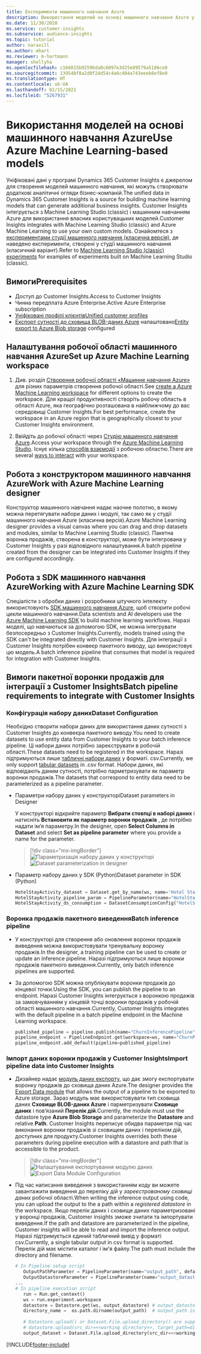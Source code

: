 ```yaml
---
title: Експерименти машинного навчання Azure
description: Використання моделей на основі машинного навчання Azure у Dynamics 365 Customer Insights.
ms.date: 11/30/2020
ms.service: customer-insights
ms.subservice: audience-insights
ms.topic: tutorial
author: naravill
ms.author: mhart
ms.reviewer: m-hartmann
manager: shellyha
ms.openlocfilehash: c166015b92596da0c6097e3d25e89579a5186ce0
ms.sourcegitcommit: 139548f8a2d0f24d54c4a6c404a743eeeb8ef8e0
ms.translationtype: HT
ms.contentlocale: uk-UA
ms.lasthandoff: 02/15/2021
ms.locfileid: "5267931"
---
```

# <a name="use-azure-machine-learning-based-models"></a><span data-ttu-id="8d32c-103">Використання моделей на основі машинного навчання Azure</span><span class="sxs-lookup"><span data-stu-id="8d32c-103">Use Azure Machine Learning-based models</span></span>

<span data-ttu-id="8d32c-104">Уніфіковані дані у програмі Dynamics 365 Customer Insights є джерелом для створення моделей машинного навчання, які можуть створювати додаткові аналітичні огляди бізнес-компаній.</span><span class="sxs-lookup"><span data-stu-id="8d32c-104">The unified data in Dynamics 365 Customer Insights is a source for building machine learning models that can generate additional business insights.</span></span> <span data-ttu-id="8d32c-105">Customer Insights інтегрується з Machine Learning Studio (classic) і машинним навчанням Azure для використання власних користувацьких моделей.</span><span class="sxs-lookup"><span data-stu-id="8d32c-105">Customer Insights integrates with Machine Learning Studio (classic) and Azure Machine Learning to use your own custom models.</span></span> <span data-ttu-id="8d32c-106">Ознайомтеся з [експериментами студії машинного навчання (класична версія)](machine-learning-studio-experiments.md), де наведено експерименти, створені у студії машинного навчання (класичний варіант).</span><span class="sxs-lookup"><span data-stu-id="8d32c-106">Refer to [Machine Learning Studio (classic) experiments](machine-learning-studio-experiments.md) for examples of experiments built on Machine Learning Studio (classic).</span></span> 

## <a name="prerequisites"></a><span data-ttu-id="8d32c-107">Вимоги</span><span class="sxs-lookup"><span data-stu-id="8d32c-107">Prerequisites</span></span>

- <span data-ttu-id="8d32c-108">Доступ до Customer Insights.</span><span class="sxs-lookup"><span data-stu-id="8d32c-108">Access to Customer Insights</span></span>
- <span data-ttu-id="8d32c-109">Чинна передплата Azure Enterprise.</span><span class="sxs-lookup"><span data-stu-id="8d32c-109">Active Azure Enterprise subscription</span></span>
- [<span data-ttu-id="8d32c-110">Уніфіковані профілі клієнтів</span><span class="sxs-lookup"><span data-stu-id="8d32c-110">Unified customer profiles</span></span>](data-unification.md)
- <span data-ttu-id="8d32c-111">[Експорт сутності до сховища BLOB-даних Azure](export-azure-blob-storage.md) налаштовано</span><span class="sxs-lookup"><span data-stu-id="8d32c-111">[Entity export to Azure Blob storage](export-azure-blob-storage.md) configured</span></span>

## <a name="set-up-azure-machine-learning-workspace"></a><span data-ttu-id="8d32c-112">Налаштування робочої області машинного навчання Azure</span><span class="sxs-lookup"><span data-stu-id="8d32c-112">Set up Azure Machine Learning workspace</span></span>

1. <span data-ttu-id="8d32c-113">Див. розділ [Створення робочої області «Машинне навчання Azure»](https://docs.microsoft.com/azure/machine-learning/concept-workspace#-create-a-workspace) для різних параметрів створення робочої області.</span><span class="sxs-lookup"><span data-stu-id="8d32c-113">See [create a Azure Machine Learning workspace](https://docs.microsoft.com/azure/machine-learning/concept-workspace#-create-a-workspace) for different options to create the workspace.</span></span> <span data-ttu-id="8d32c-114">Для кращої продуктивності створіть робочу область в області Azure, яка географічно розташована в найближчому до вас середовищі Customer Insights.</span><span class="sxs-lookup"><span data-stu-id="8d32c-114">For best performance, create the workspace in an Azure region that is geographically closest to your Customer Insights environment.</span></span>

1. <span data-ttu-id="8d32c-115">Ввійдіть до робочої області через [Студію машинного навчання Azure](https://ml.azure.com/).</span><span class="sxs-lookup"><span data-stu-id="8d32c-115">Access your workspace through the [Azure Machine Learning Studio](https://ml.azure.com/).</span></span> <span data-ttu-id="8d32c-116">Існує кілька [способів взаємодії](https://docs.microsoft.com/azure/machine-learning/concept-workspace#tools-for-workspace-interaction) з робочою областю.</span><span class="sxs-lookup"><span data-stu-id="8d32c-116">There are several [ways to interact](https://docs.microsoft.com/azure/machine-learning/concept-workspace#tools-for-workspace-interaction) with your workspace.</span></span>

## <a name="work-with-azure-machine-learning-designer"></a><span data-ttu-id="8d32c-117">Робота з конструктором машинного навчання Azure</span><span class="sxs-lookup"><span data-stu-id="8d32c-117">Work with Azure Machine Learning designer</span></span>

<span data-ttu-id="8d32c-118">Конструктор машинного навчання надає наочне полотно, в якому можна перетягувати набори даних і модулі, так само як у студії машинного навчання Azure (класична версія).</span><span class="sxs-lookup"><span data-stu-id="8d32c-118">Azure Machine Learning designer provides a visual canvas where you can drag and drop datasets and modules, similar to Machine Learning Studio (classic).</span></span> <span data-ttu-id="8d32c-119">Пакетна воронка продажів, створена в конструкторі, може бути інтегрована у Customer Insights у разі відповідного налаштування.</span><span class="sxs-lookup"><span data-stu-id="8d32c-119">A batch pipeline created from the designer can be integrated into Customer Insights if they are configured accordingly.</span></span> 
   
## <a name="working-with-azure-machine-learning-sdk"></a><span data-ttu-id="8d32c-120">Робота з SDK машинного навчання Azure</span><span class="sxs-lookup"><span data-stu-id="8d32c-120">Working with Azure Machine Learning SDK</span></span>

<span data-ttu-id="8d32c-121">Спеціалісти з обробки даних і розробники штучного інтелекту використовують [SDK машинного навчання Azure](https://docs.microsoft.com/python/api/overview/azure/ml/?view=azure-ml-py&preserve-view=true), щоб створити робочі цикли машинного навчання.</span><span class="sxs-lookup"><span data-stu-id="8d32c-121">Data scientists and AI developers use the [Azure Machine Learning SDK](https://docs.microsoft.com/python/api/overview/azure/ml/?view=azure-ml-py&preserve-view=true) to build machine learning workflows.</span></span> <span data-ttu-id="8d32c-122">Наразі моделі, що навчаються за допомогою SDK, не можна інтегрувати безпосередньо з Customer Insights.</span><span class="sxs-lookup"><span data-stu-id="8d32c-122">Currently, models trained using the SDK can't be integrated directly with Customer Insights.</span></span> <span data-ttu-id="8d32c-123">Для інтеграції з Customer Insights потрібен конвеєр пакетного виводу, що використовує цю модель.</span><span class="sxs-lookup"><span data-stu-id="8d32c-123">A batch inference pipeline that consumes that model is required for integration with Customer Insights.</span></span>

## <a name="batch-pipeline-requirements-to-integrate-with-customer-insights"></a><span data-ttu-id="8d32c-124">Вимоги пакетної воронки продажів для інтеграції з Customer Insights</span><span class="sxs-lookup"><span data-stu-id="8d32c-124">Batch pipeline requirements to integrate with Customer Insights</span></span>

### <a name="dataset-configuration"></a><span data-ttu-id="8d32c-125">Конфігурація набору даних</span><span class="sxs-lookup"><span data-stu-id="8d32c-125">Dataset Configuration</span></span>

<span data-ttu-id="8d32c-126">Необхідно створити набори даних для використання даних сутності з Customer Insights до конвеєра пакетного виводу.</span><span class="sxs-lookup"><span data-stu-id="8d32c-126">You need to create datasets to use entity data from Customer Insights to your batch inference pipeline.</span></span> <span data-ttu-id="8d32c-127">Ці набори даних потрібно зареєструвати в робочій області.</span><span class="sxs-lookup"><span data-stu-id="8d32c-127">These datasets need to be registered in the workspace.</span></span> <span data-ttu-id="8d32c-128">Наразі підтримуються лише [табличні набори даних](https://docs.microsoft.com/azure/machine-learning/how-to-create-register-datasets#tabulardataset) у форматі. csv.</span><span class="sxs-lookup"><span data-stu-id="8d32c-128">Currently, we only support [tabular datasets](https://docs.microsoft.com/azure/machine-learning/how-to-create-register-datasets#tabulardataset) in .csv format.</span></span> <span data-ttu-id="8d32c-129">Набори даних, які відповідають даним сутності, потрібно парметризувати як параметр воронки продажів.</span><span class="sxs-lookup"><span data-stu-id="8d32c-129">The datasets that correspond to entity data need to be parameterized as a pipeline parameter.</span></span>
   
* <span data-ttu-id="8d32c-130">Параметри набору даних у конструкторі</span><span class="sxs-lookup"><span data-stu-id="8d32c-130">Dataset parameters in Designer</span></span>
   
     <span data-ttu-id="8d32c-131">У конструкторі відкрийте параметр **Вибрати стовпці в наборі даних** і натисніть **Встановити як параметр воронки продажів** , де потрібно надати ім’я параметру.</span><span class="sxs-lookup"><span data-stu-id="8d32c-131">In the designer, open **Select Columns in Dataset** and select **Set as pipeline parameter** where you provide a name for the parameter.</span></span>

     > [!div class="mx-imgBorder"]
     > <span data-ttu-id="8d32c-132">![Параметризація набору даних у конструкторі](media/intelligence-designer-dataset-parameters.png "Параметризація набору даних у конструкторі")</span><span class="sxs-lookup"><span data-stu-id="8d32c-132">![Dataset parameterization in designer](media/intelligence-designer-dataset-parameters.png "Dataset parameterization in designer")</span></span>
   
* <span data-ttu-id="8d32c-133">Параметр набору даних у SDK (Python)</span><span class="sxs-lookup"><span data-stu-id="8d32c-133">Dataset parameter in SDK (Python)</span></span>
   
   ```python
   HotelStayActivity_dataset = Dataset.get_by_name(ws, name='Hotel Stay Activity Data')
   HotelStayActivity_pipeline_param = PipelineParameter(name="HotelStayActivity_pipeline_param", default_value=HotelStayActivity_dataset)
   HotelStayActivity_ds_consumption = DatasetConsumptionConfig("HotelStayActivity_dataset", HotelStayActivity_pipeline_param)
   ```

### <a name="batch-inference-pipeline"></a><span data-ttu-id="8d32c-134">Воронка продажів пакетного виведення</span><span class="sxs-lookup"><span data-stu-id="8d32c-134">Batch inference pipeline</span></span>
  
* <span data-ttu-id="8d32c-135">У конструкторі для створення або оновлення воронки продажів виведення можна використовувати тренувальну воронку продажів.</span><span class="sxs-lookup"><span data-stu-id="8d32c-135">In the designer, a training pipeline can be used to create or update an inference pipeline.</span></span> <span data-ttu-id="8d32c-136">Наразі підтримуються лише воронки продажів пакетного виведення.</span><span class="sxs-lookup"><span data-stu-id="8d32c-136">Currently, only batch inference pipelines are supported.</span></span>

* <span data-ttu-id="8d32c-137">За допомогою SDK можна опублікувати воронки продажів до кінцевої точки.</span><span class="sxs-lookup"><span data-stu-id="8d32c-137">Using the SDK, you can publish the pipeline to an endpoint.</span></span> <span data-ttu-id="8d32c-138">Наразі Customer Insights інтегрується з воронкою продажів за замовчуванням у кінцевій точці воронки продажів у робочій області машинного навчання.</span><span class="sxs-lookup"><span data-stu-id="8d32c-138">Currently, Customer Insights integrates with the default pipeline in a batch pipeline endpoint in the Machine Learning workspace.</span></span>
   
   ```python
   published_pipeline = pipeline.publish(name="ChurnInferencePipeline", description="Published Churn Inference pipeline")
   pipeline_endpoint = PipelineEndpoint.get(workspace=ws, name="ChurnPipelineEndpoint") 
   pipeline_endpoint.add_default(pipeline=published_pipeline)
   ```

### <a name="import-pipeline-data-into-customer-insights"></a><span data-ttu-id="8d32c-139">Імпорт даних воронки продажів у Customer Insights</span><span class="sxs-lookup"><span data-stu-id="8d32c-139">Import pipeline data into Customer Insights</span></span>

* <span data-ttu-id="8d32c-140">Дизайнер надає [модуль даних експорту](https://docs.microsoft.com/azure/machine-learning/algorithm-module-reference/export-data), що дає змогу експортувати воронку продажів до сховища даних Azure.</span><span class="sxs-lookup"><span data-stu-id="8d32c-140">The designer provides the [Export Data module](https://docs.microsoft.com/azure/machine-learning/algorithm-module-reference/export-data) that allows the output of a pipeline to be exported to Azure storage.</span></span> <span data-ttu-id="8d32c-141">Зараз модуль має використовувати тип сховища даних **Сховище BLOB-даних Azure** і парметризувати **Сховище даних** і пов’язаний **Перелік дій**.</span><span class="sxs-lookup"><span data-stu-id="8d32c-141">Currently, the module must use the datastore type **Azure Blob Storage** and parameterize the **Datastore** and relative **Path**.</span></span> <span data-ttu-id="8d32c-142">Customer Insights переписує обидва параметри під час виконання воронки продажів зі сховищем даних і переліком дій, доступних для продукту.</span><span class="sxs-lookup"><span data-stu-id="8d32c-142">Customer Insights overrides both these parameters during pipeline execution with a datastore and path that is accessible to the product.</span></span>
   > [!div class="mx-imgBorder"]
   > <span data-ttu-id="8d32c-143">![Налаштування експортування модулю даних](media/intelligence-designer-importdata.png "Налаштування експортування модулю даних")</span><span class="sxs-lookup"><span data-stu-id="8d32c-143">![Export Data Module Configuration](media/intelligence-designer-importdata.png "Export Data Module Configuration")</span></span>
   
* <span data-ttu-id="8d32c-144">Під час написання виведення з використанням коду ви можете завантажити виведення до переліку дій у *зареєстрованому сховищі даних* робочої області.</span><span class="sxs-lookup"><span data-stu-id="8d32c-144">When writing the inference output using code, you can upload the output to the a path within a *registered datastore* in the workspace.</span></span> <span data-ttu-id="8d32c-145">Якщо перелік даних і сховище даних параметризовані у воронці продажів, Customer insights зможе зчитати та імпортувати виведення.</span><span class="sxs-lookup"><span data-stu-id="8d32c-145">If the path and datastore are parameterized in the pipeline, Customer insights will be able to read and import the inference output.</span></span> <span data-ttu-id="8d32c-146">Наразі підтримується єдиний табличний вивід у форматі csv.</span><span class="sxs-lookup"><span data-stu-id="8d32c-146">Currently, a single tabular output in csv format is supported.</span></span> <span data-ttu-id="8d32c-147">Перелік дій має містити каталог і ім'я файлу.</span><span class="sxs-lookup"><span data-stu-id="8d32c-147">The path must include the directory and filename.</span></span>

   ```python
   # In Pipeline setup script
      OutputPathParameter = PipelineParameter(name="output_path", default_value="HotelChurnOutput/HotelChurnOutput.csv")
      OutputDatastoreParameter = PipelineParameter(name="output_datastore", default_value="workspaceblobstore")
   ...
   # In pipeline execution script
      run = Run.get_context()
      ws = run.experiment.workspace
      datastore = Datastore.get(ws, output_datastore) # output_datastore is parameterized
      directory_name =  os.path.dirname(output_path)  # output_path is parameterized.
      
      # Datastore.upload() or Dataset.File.upload_directory() are supported methods to uplaod the data
      # datastore.upload(src_dir=<<working directory>>, target_path=directory_name, overwrite=False, show_progress=True)
      output_dataset = Dataset.File.upload_directory(src_dir=<<working directory>>, target = (datastore, directory_name)) # Remove trailing "/" from directory_name
   ```


[!INCLUDE[footer-include](../includes/footer-banner.md)]